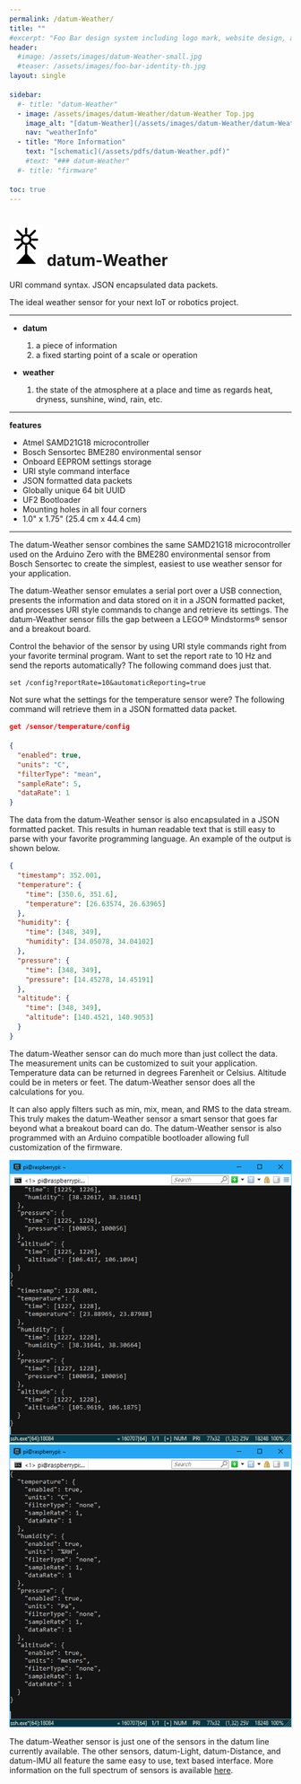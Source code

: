 ```yaml
---
permalink: /datum-Weather/
title: ""
#excerpt: "Foo Bar design system including logo mark, website design, and branding applications."
header:
  #image: /assets/images/datum-Weather-small.jpg
  #teaser: /assets/images/foo-bar-identity-th.jpg
layout: single

sidebar:
  #- title: "datum-Weather"
  - image: /assets/images/datum-Weather/datum-Weather Top.jpg
    image_alt: "[datum-Weather](/assets/images/datum-Weather/datum-Weather-small.jpg)"
    nav: "weatherInfo"
  - title: "More Information"
    text: "[schematic](/assets/pdfs/datum-Weather.pdf)"    
    #text: "### datum-Weather"
  #- title: "firmware"

toc: true
---
```

![alt text](/assets/images/datumLogo-small.png) datum-Weather
==  

URI command syntax. JSON encapsulated data packets. 

The ideal weather sensor for your next IoT or robotics project.

---
- **datum**
   1. a piece of information
   1. a fixed starting point of a scale or operation

- **weather**
   1. the state of the atmosphere at a place and time as regards heat, dryness, sunshine, wind, rain, etc.

---
**features**
  - Atmel SAMD21G18 microcontroller
  - Bosch Sensortec BME280 environmental sensor
  - Onboard EEPROM settings storage
  - URI style command interface
  - JSON formatted data packets
  - Globally unique 64 bit UUID
  - UF2 Bootloader
  - Mounting holes in all four corners
  - 1.0" x 1.75" (25.4 cm x 44.4 cm)

---

The datum-Weather sensor combines the same SAMD21G18 microcontroller used on the Arduino Zero with the BME280 environmental sensor from Bosch Sensortec to create the simplest, easiest to use weather sensor for your application.

The datum-Weather sensor emulates a serial port over a USB connection, presents the information and data stored on it in a JSON formatted packet, and processes URI style commands to change and retrieve its settings. The datum-Weather sensor fills the gap between a LEGO&reg; Mindstorms&reg; sensor and a breakout board.

  Control the behavior of the sensor by using URI style commands right from your favorite terminal program.  Want to set the report rate to 10 Hz and send the reports automatically?  The following command does just that.

  ``` http
  set /config?reportRate=10&automaticReporting=true
  ```

  Not sure what the settings for the temperature sensor were?  The following command will retrieve them in a JSON formatted data packet.

  ``` json
  get /sensor/temperature/config

  {
    "enabled": true,
    "units": "C",
    "filterType": "mean",
    "sampleRate": 5,
    "dataRate": 1
  }
  ```

  The data from the datum-Weather sensor is also encapsulated in a JSON formatted packet.  This results in human readable text that is still easy to parse with your favorite programming language.  An example of the output is shown below.

  ```json
  {
    "timestamp": 352.001,
    "temperature": {
      "time": [350.6, 351.6],
      "temperature": [26.63574, 26.63965]
    },
    "humidity": {
      "time": [348, 349],
      "humidity": [34.05078, 34.04102]
    },
    "pressure": {
      "time": [348, 349],
      "pressure": [14.45278, 14.45191]
    },
    "altitude": {
      "time": [348, 349],
      "altitude": [140.4521, 140.9053]
    }
  }
  ```

  The datum-Weather sensor can do much more than just collect the data.  The measurement units can be customized to suit your application.  Temperature data can be returned in degrees Farenheit or Celsius.  Altitude could be in meters or feet.  The datum-Weather sensor does all the calculations for you.

  It can also apply filters such as min, mix, mean, and RMS to the data stream.  This truly makes the datum-Weather sensor a smart sensor that goes far beyond what a breakout board can do.  The datum-Weather sensor is also programmed with an Arduino compatible bootloader allowing full customization of the firmware.

  ![alt text](/assets/images/datum-Weather/datum-Weather-Data1.png)
  ![alt text](/assets/images/datum-Weather/datum-Weather-Data2.png)


  The datum-Weather sensor is just one of the sensors in the datum line currently available.  The other sensors, datum-Light, datum-Distance, and datum-IMU all feature the same easy to use, text based interface.  More information on the full spectrum of sensors is available [here](/datum/).
